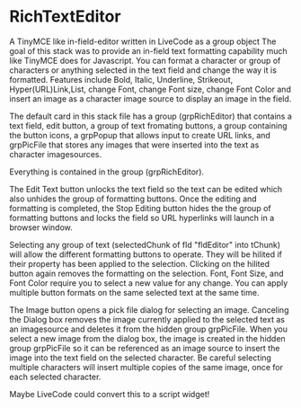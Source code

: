 # RichTextEditor

A TinyMCE like in-field-editor written in LiveCode as a group object
The goal of this stack was to provide an in-field text formatting capability much like TinyMCE does for Javascript. You can format a character or group of characters or anything selected in the text field and change the way it is formatted. Features include Bold, Italic, Underline, Strikeout, Hyper(URL)Link,List, change Font, change Font size, change Font Color and insert an image as a character image source to display an image in the field.

The default card in this stack file has a group (grpRichEditor) that contains a text field, edit button, a group of text fromating buttons, a group containing the button icons, a grpPopup that allows input to create URL links, and grpPicFile that stores any images that were inserted into the text as character imagesources.

Everything is contained in the group (grpRichEditor).

The Edit Text button unlocks the text field so the text can be edited which also unhides the group of formatting buttons. Once the editing and formatting is completed, the Stop Editing button hides the the group of formatting buttons and locks the field so URL hyperlinks will launch in a browser window.

Selecting any group of text (selectedChunk of fld "fldEditor" into tChunk) will allow the different formatting buttons to operate. They will be hilited if their property has been applied to the selection. Clicking on the hilited button again removes the formatting on the selection. Font, Font Size, and Font Color require you to select a new value for any change. You can apply multiple button formats on the same selected text at the same time.

The Image button opens a pick file dialog for selecting an image. Canceling the Dialog box removes the image currently applied to the selected text as an imagesource and deletes it from the hidden group grpPicFile. When you select a new image from the dialog box, the image is created in the hidden group grpPicFile so it can be referenced as an image source to insert the image into the text field on the selected character. Be careful selecting multiple characters will insert multiple copies of the same image, once for each selected character.

Maybe LiveCode could convert this to a script widget!
